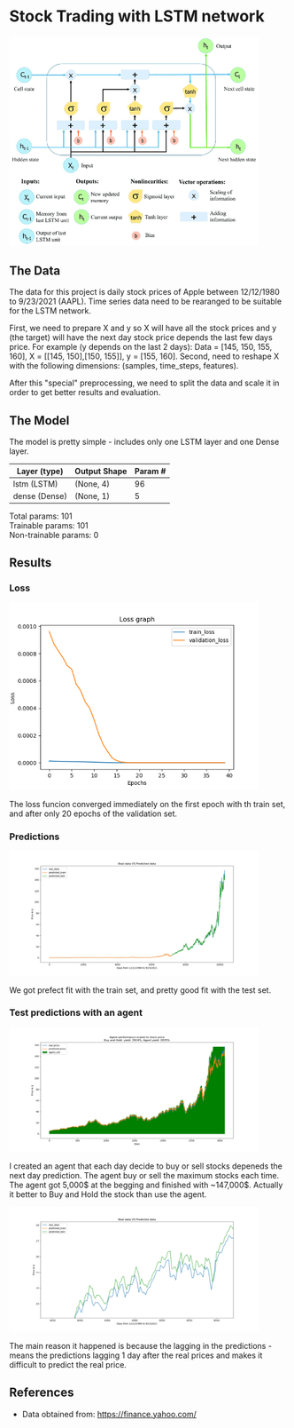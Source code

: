 # Stock Trading with LSTM network
<p align="left">
  <img src="Assets\lstm.png" width="450">
</p>

## The Data
The data for this project is daily stock prices of Apple between 12/12/1980 to 9/23/2021 (AAPL).
Time series data need to be rearanged to be suitable for the LSTM network.

First, we need to prepare X and y so X will have all the stock prices and y (the target) will have the next day stock price depends the last few days price.
For example (y depends on the last 2 days): Data = [145, 150, 155, 160], X = [[145, 150],[150, 155]], y = [155, 160].
Second, need to reshape X with the following dimensions: (samples, time_steps, features).

After this "special" preprocessing, we need to split the data and scale it in order to get better results and evaluation.

## The Model
The model is pretty simple - includes only one LSTM layer and one Dense layer.

| Layer (type)  | Output Shape | Param # |
| ------------- | ------------ | ------- |
| lstm (LSTM)   | (None, 4)    | 96      |
| dense (Dense) | (None, 1)    | 5       |

Total params: 101                           
Trainable params: 101                            
Non-trainable params: 0                                                       

## Results
### Loss
<p align="left">
  <img src="Assets\loss.png" width="450">
</p>
The loss funcion converged immediately on the first epoch with th train set, and after only 20 epochs of the validation set.

### Predictions
<p align="left">
  <img src="Assets\real_vs_predicted.png" width="450">
</p>
We got prefect fit with the train set, and pretty good fit with the test set.

### Test predictions with an agent
<p align="left">
  <img src="Assets\agent_performance.png" width="450">
</p>
I created an agent that each day decide to buy or sell stocks depeneds the next day prediction.
The agent buy or sell the maximum stocks each time.
The agent got 5,000$ at the begging and finished with ~147,000$.
Actually it better to Buy and Hold the stock than use the agent.


<p align="left">
  <img src="Assets\lagging.png" width="450">
</p>
The main reason it happened is because the lagging in the predictions -
means the predictions lagging 1 day after the real prices and makes it difficult to predict the real price.

## References
* Data obtained from: https://finance.yahoo.com/
